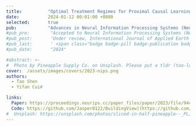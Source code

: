 ```yaml
---
title:          "Optimal Treatment Regimes for Proximal Causal Learning."
date:           2024-01-12 00:01:00 +0800
selected:       true
pub:            "Advances in Neural Information Processing Systems (NeurIPS)"
#pub_pre:        "Accepted to Neural Information Processing Systems (NeurIPS) 2023"
#pub_post:       'Under review, International Journal of Applied Earth Observation and Geoinformation(JAG)'
#pub_last:       ' <span class="badge badge-pill badge-publication badge-success">Spotlight</span>'
#pub_date:       "2024"

#abstract: >-
#  Photo by Pineapple Supply Co. on Unsplash. Please put a tldr (too-long-didnt-read, 1~2 sentences) of your publication here. It is not recommended to put the actual abstract here because it is usually too long to fit in. $\LaTeX$ is supported. $a=b+c$.
cover:  /assets/images/covers/2023-nips.png
authors:
  - Tao Shen
  - Yifan Cui#

links:
  Paper: https://proceedings.neurips.cc/paper_files/paper/2023/file/94ccfdb2ca14f33a86a0b9b7d0c1bfb1-Paper-Conference.pdf
  Code: https://github.com/Jasper0122/BuildingView](https://github.com/taoshen2022/Optimal-Treatment-Regimes-for-Proximal-Causal-Learning
#  Unsplash: https://unsplash.com/photos/sliced-in-half-pineapple--_PLJZmHZzk
---
```

